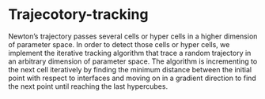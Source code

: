 # Trajecotory-tracking
Newton’s trajectory passes several cells or hyper cells in a higher dimension of parameter space.
In order to detect those cells or hyper cells, we implement the iterative tracking algorithm that trace a random trajectory in an arbitrary dimension of parameter space.
The algorithm is incrementing to the next cell iteratively by finding the minimum distance between the initial point with
respect to interfaces and moving on in a gradient direction to find the next point until reaching the last hypercubes.
